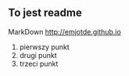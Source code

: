 To jest readme
--------------

MarkDown http://emjotde.github.io

1) pierwszy punkt
2) drugi punkt
3) trzeci punkt

